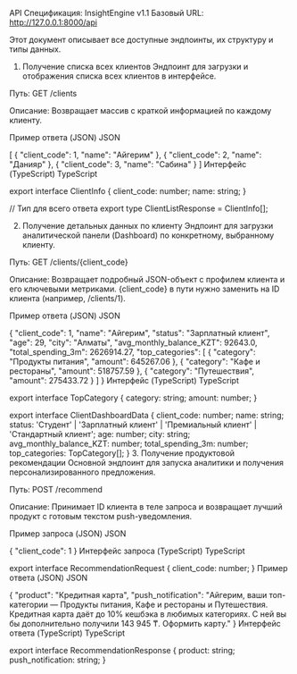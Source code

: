 API Спецификация: InsightEngine v1.1
Базовый URL: http://127.0.0.1:8000/api

Этот документ описывает все доступные эндпоинты, их структуру и типы данных.

1. Получение списка всех клиентов
Эндпоинт для загрузки и отображения списка всех клиентов в интерфейсе.

Путь: GET /clients

Описание: Возвращает массив с краткой информацией по каждому клиенту.

Пример ответа (JSON)
JSON

[
  {
    "client_code": 1,
    "name": "Айгерим"
  },
  {
    "client_code": 2,
    "name": "Данияр"
  },
  {
    "client_code": 3,
    "name": "Сабина"
  }
]
Интерфейс (TypeScript)
TypeScript

export interface ClientInfo {
  client_code: number;
  name: string;
}

// Тип для всего ответа
export type ClientListResponse = ClientInfo[];


2. Получение детальных данных по клиенту
Эндпоинт для загрузки аналитической панели (Dashboard) по конкретному, выбранному клиенту.

Путь: GET /clients/{client_code}

Описание: Возвращает подробный JSON-объект с профилем клиента и его ключевыми метриками. {client_code} в пути нужно заменить на ID клиента (например, /clients/1).

Пример ответа (JSON)
JSON

{
  "client_code": 1,
  "name": "Айгерим",
  "status": "Зарплатный клиент",
  "age": 29,
  "city": "Алматы",
  "avg_monthly_balance_KZT": 92643.0,
  "total_spending_3m": 2626914.27,
  "top_categories": [
    {
      "category": "Продукты питания",
      "amount": 645267.06
    },
    {
      "category": "Кафе и рестораны",
      "amount": 518757.59
    },
    {
      "category": "Путешествия",
      "amount": 275433.72
    }
  ]
}
Интерфейс (TypeScript)
TypeScript

export interface TopCategory {
  category: string;
  amount: number;
}

export interface ClientDashboardData {
  client_code: number;
  name: string;
  status: 'Студент' | 'Зарплатный клиент' | 'Премиальный клиент' | 'Стандартный клиент';
  age: number;
  city: string;
  avg_monthly_balance_KZT: number;
  total_spending_3m: number;
  top_categories: TopCategory[];
}
3. Получение продуктовой рекомендации
Основной эндпоинт для запуска аналитики и получения персонализированного предложения.

Путь: POST /recommend

Описание: Принимает ID клиента в теле запроса и возвращает лучший продукт с готовым текстом push-уведомления.

Пример запроса (JSON)
JSON

{
  "client_code": 1
}
Интерфейс запроса (TypeScript)
TypeScript

export interface RecommendationRequest {
  client_code: number;
}
Пример ответа (JSON)
JSON

{
  "product": "Кредитная карта",
  "push_notification": "Айгерим, ваши топ-категории — Продукты питания, Кафе и рестораны и Путешествия. Кредитная карта даёт до 10% кешбэка в любимых категориях. С ней вы бы дополнительно получили 143 945 ₸. Оформить карту."
}
Интерфейс ответа (TypeScript)
TypeScript

export interface RecommendationResponse {
  product: string;
  push_notification: string;
}